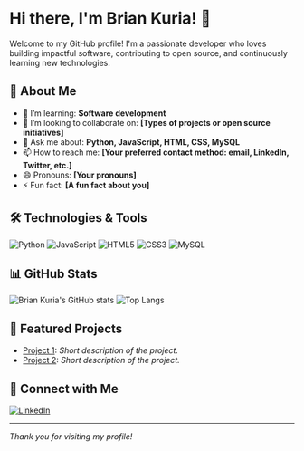 # Hi there, I'm Brian Kuria! 👋

Welcome to my GitHub profile! I'm a passionate developer who loves building impactful software, contributing to open source, and continuously learning new technologies.

## 🚀 About Me

- 🌱 I’m learning: **Software development**
- 👯 I’m looking to collaborate on: **[Types of projects or open source initiatives]**
- 💬 Ask me about: **Python, JavaScript, HTML, CSS, MySQL**
- 📫 How to reach me: **[Your preferred contact method: email, LinkedIn, Twitter, etc.]**
- 😄 Pronouns: **[Your pronouns]**
- ⚡ Fun fact: **[A fun fact about you]**

## 🛠️ Technologies & Tools

![Python](https://img.shields.io/badge/-Python-333333?style=flat&logo=python)
![JavaScript](https://img.shields.io/badge/-JavaScript-333333?style=flat&logo=javascript)
![HTML5](https://img.shields.io/badge/-HTML5-333333?style=flat&logo=html5)
![CSS3](https://img.shields.io/badge/-CSS3-333333?style=flat&logo=css3)
![MySQL](https://img.shields.io/badge/-MySQL-333333?style=flat&logo=mysql)

## 📊 GitHub Stats

![Brian Kuria's GitHub stats](https://github-readme-stats.vercel.app/api?username=briankush&show_icons=true&theme=default&hide_border=true)
![Top Langs](https://github-readme-stats.vercel.app/api/top-langs/?username=briankush&layout=compact&hide_border=true)

## 📂 Featured Projects

- [Project 1](https://github.com/briankush/project1): _Short description of the project._
- [Project 2](https://github.com/briankush/project2): _Short description of the project._
<!-- Add more projects as needed -->

## 🤝 Connect with Me

[![LinkedIn](https://img.shields.io/badge/-LinkedIn-333333?style=flat&logo=linkedin)](https://linkedin.com/in/YOUR-LINKEDIN)

<!-- Add additional contact/social links -->

---

_Thank you for visiting my profile!_


<!--
**briankush/briankush** is a ✨ _special_ ✨ repository because its `README.md` (this file) appears on your GitHub profile.

Here are some ideas to get you started:

- 🔭 I’m currently working on ...
- 🌱 I’m currently learning ...
- 👯 I’m looking to collaborate on ...
- 🤔 I’m looking for help with ...
- 💬 Ask me about ...
- 📫 How to reach me: ...
- 😄 Pronouns: ...
- ⚡ Fun fact: ...
-->
